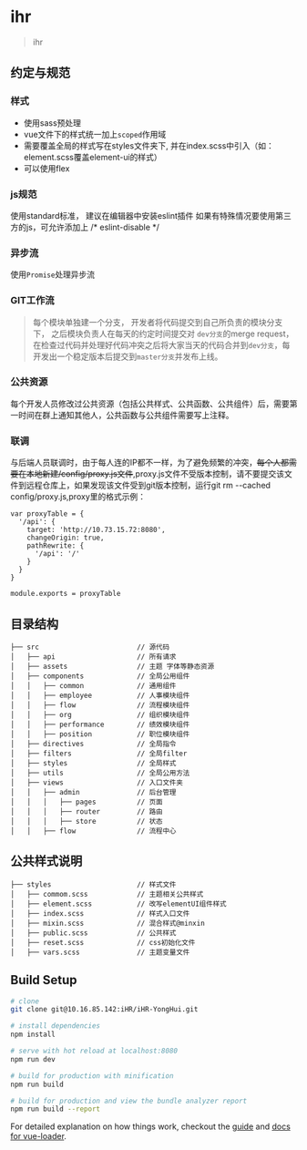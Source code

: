# ihr

> ihr

## 约定与规范

### 样式

* 使用sass预处理
* vue文件下的样式统一加上`scoped`作用域
* 需要覆盖全局的样式写在styles文件夹下, 并在index.scss中引入（如：element.scss覆盖element-ui的样式）
* 可以使用flex

### js规范

使用standard标准， 建议在编辑器中安装eslint插件
如果有特殊情况要使用第三方的js，可允许添加上 /* eslint-disable */

### 异步流

使用`Promise`处理异步流

### GIT工作流

> 每个模块单独建一个分支， 开发者将代码提交到自己所负责的模块分支下， 之后模块负责人在每天的约定时间提交对 `dev分支`的merge request，在检查过代码并处理好代码冲突之后将大家当天的代码合并到`dev分支`，每开发出一个稳定版本后提交到`master分支`并发布上线。

### 公共资源

每个开发人员修改过公共资源（包括公共样式、公共函数、公共组件）后，需要第一时间在群上通知其他人，公共函数与公共组件需要写上注释。

### 联调

与后端人员联调时，由于每人连的IP都不一样，为了避免频繁的冲突，~~每个人都需要在本地新建/config/proxy.js文件~~,proxy.js文件不受版本控制，请不要提交该文件到远程仓库上，如果发现该文件受到git版本控制，运行git rm --cached config/proxy.js,proxy里的格式示例：

```
var proxyTable = {
  '/api': {
    target: 'http://10.73.15.72:8080',
    changeOrigin: true,
    pathRewrite: {
      '/api': '/'
    }
  }
}

module.exports = proxyTable

```

## 目录结构
```shell
├── src                        // 源代码
│   ├── api                    // 所有请求
│   ├── assets                 // 主题 字体等静态资源
│   ├── components             // 全局公用组件
│   │   ├── common             // 通用组件
│   │   ├── employee           // 人事模块组件
│   │   ├── flow               // 流程模块组件
│   │   ├── org                // 组织模块组件
│   │   ├── performance        // 绩效模块组件
│   │   ├── position           // 职位模块组件
│   ├── directives             // 全局指令
│   ├── filters                // 全局filter
│   ├── styles                 // 全局样式
│   ├── utils                  // 全局公用方法
│   ├── views                  // 入口文件夹
│   │   ├── admin              // 后台管理
│   │   │   ├── pages          // 页面
│   │   │   ├── router         // 路由
│   │   │   ├── store          // 状态
│   │   ├── flow               // 流程中心
```

## 公共样式说明
```shell
├── styles                     // 样式文件
│   ├── commom.scss            // 主题相关公共样式
│   ├── element.scss           // 改写elementUI组件样式
│   ├── index.scss             // 样式入口文件
│   ├── mixin.scss             // 混合样式@minxin
│   ├── public.scss            // 公共样式
│   ├── reset.scss             // css初始化文件
│   ├── vars.scss              // 主题变量文件
```

## Build Setup

``` bash
# clone
git clone git@10.16.85.142:iHR/iHR-YongHui.git

# install dependencies
npm install

# serve with hot reload at localhost:8080
npm run dev

# build for production with minification
npm run build

# build for production and view the bundle analyzer report
npm run build --report
```

For detailed explanation on how things work, checkout the [guide](http://vuejs-templates.github.io/webpack/) and [docs for vue-loader](http://vuejs.github.io/vue-loader).
